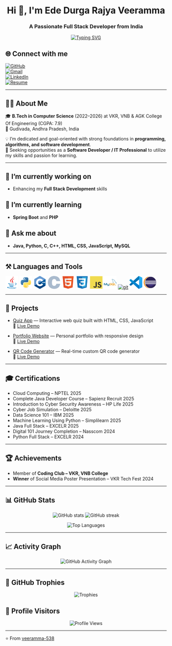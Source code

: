 <h1 align="center">Hi 👋, I'm Ede Durga Rajya Veeramma</h1>  
<h3 align="center">A Passionate Full Stack Developer from India</h3>  

<p align="center">
  <a href="https://github.com/veeramma-538">
    <img src="https://readme-typing-svg.herokuapp.com?size=24&duration=4000&color=00C4FF&center=true&vCenter=true&width=600&lines=Full+Stack+Developer;Java+%7C+Python+%7C+C%2B%2B;Frontend+%7C+Backend+%7C+Database;Always+Learning+New+Technologies" alt="Typing SVG">
  </a>
</p>


## 🌐 Connect with me  

[![GitHub](https://img.shields.io/badge/GitHub-100000?style=for-the-badge&logo=github&logoColor=white)](https://github.com/veeramma-538)  
[![Gmail](https://img.shields.io/badge/Gmail-D14836?style=for-the-badge&logo=gmail&logoColor=white)](mailto:veerammasai22@gmail.com)  
[![LinkedIn](https://img.shields.io/badge/LinkedIn-0A66C2?style=for-the-badge&logo=linkedin&logoColor=white)](https://www.linkedin.com/in/ede-durga-rajya-veeramma-838b8b2b5/)  
[![Resume](https://img.shields.io/badge/Resume-4285F4?style=for-the-badge&logo=google-drive&logoColor=white)](https://docs.google.com/document/d/1-Hc6iQsuDzVN2DJ7iE7O0_PFEzMAcIIt/edit?usp=drive_link&ouid=116492656196236516611&rtpof=true&sd=true)  

---

## 👩‍🎓 About Me  

🎓 **B.Tech in Computer Science** (2022–2026) at VKR, VNB & AGK College Of Engineering (CGPA: 7.9)  
📍 Gudivada, Andhra Pradesh, India  

💡 I’m dedicated and goal-oriented with strong foundations in **programming, algorithms, and software development**.  
🚀 Seeking opportunities as a **Software Developer / IT Professional** to utilize my skills and passion for learning.  

---

## 🔭 I’m currently working on  
- Enhancing my **Full Stack Development** skills  

## 🌱 I’m currently learning  
- **Spring Boot** and **PHP**  

## 💬 Ask me about  
- **Java, Python, C, C++, HTML, CSS, JavaScript, MySQL**  

---

## ⚒️ Languages and Tools  

<p align="left">  
<a href="https://www.java.com" target="_blank"><img src="https://raw.githubusercontent.com/devicons/devicon/master/icons/java/java-original.svg" alt="java" width="40" height="40"/></a>  
<a href="https://www.python.org" target="_blank"><img src="https://raw.githubusercontent.com/devicons/devicon/master/icons/python/python-original.svg" alt="python" width="40" height="40"/></a>  
<a href="https://isocpp.org/" target="_blank"><img src="https://raw.githubusercontent.com/devicons/devicon/master/icons/cplusplus/cplusplus-original.svg" alt="cplusplus" width="40" height="40"/></a>  
<a href="https://www.cprogramming.com/" target="_blank"><img src="https://raw.githubusercontent.com/devicons/devicon/master/icons/c/c-original.svg" alt="c" width="40" height="40"/></a>  
<a href="https://developer.mozilla.org/en-US/docs/Web/HTML" target="_blank"><img src="https://raw.githubusercontent.com/devicons/devicon/master/icons/html5/html5-original.svg" alt="html5" width="40" height="40"/></a>  
<a href="https://www.w3schools.com/css/" target="_blank"><img src="https://raw.githubusercontent.com/devicons/devicon/master/icons/css3/css3-original.svg" alt="css3" width="40" height="40"/></a>  
<a href="https://developer.mozilla.org/en-US/docs/Web/JavaScript" target="_blank"><img src="https://raw.githubusercontent.com/devicons/devicon/master/icons/javascript/javascript-original.svg" alt="javascript" width="40" height="40"/></a>  
<a href="https://www.mysql.com/" target="_blank"><img src="https://raw.githubusercontent.com/devicons/devicon/master/icons/mysql/mysql-original-wordmark.svg" alt="mysql" width="40" height="40"/></a>  
<a href="https://git-scm.com/" target="_blank"><img src="https://www.vectorlogo.zone/logos/git-scm/git-scm-icon.svg" alt="git" width="40" height="40"/></a>  
<a href="https://code.visualstudio.com/" target="_blank"><img src="https://raw.githubusercontent.com/devicons/devicon/master/icons/vscode/vscode-original.svg" alt="vscode" width="40" height="40"/></a>  
<a href="https://www.eclipse.org/" target="_blank"><img src="https://raw.githubusercontent.com/devicons/devicon/master/icons/eclipse/eclipse-original.svg" alt="eclipse" width="40" height="40"/></a>  
</p>  

---

## 🚀 Projects  
- [Quiz App](https://github.com/veeramma-538/Quiz.git) — Interactive web quiz built with HTML, CSS, JavaScript  
  🔗 [Live Demo](https://qapp-1.netlify.app/)  
  

- [Portfolio Website](https://github.com/veeramma-538/myportfolio.git) — Personal portfolio with responsive design  
  🔗 [Live Demo](https://veeru-portfolio-1.netlify.app/)  

- [QR Code Generator](https://github.com/veeramma-538/QR-Code-Generator.git) — Real-time custom QR code generator  
  🔗 [Live Demo](https://qr-gen-veeru.netlify.app/)  

---

## 🎓 Certifications  

- Cloud Computing – NPTEL 2025  
- Complete Java Developer Course – Sapienz Recruit 2025  
- Introduction to Cyber Security Awareness – HP Life 2025  
- Cyber Job Simulation – Deloitte 2025  
- Data Science 101 – IBM 2025  
- Machine Learning Using Python – Simplilearn 2025  
- Java Full Stack – EXCELR 2025  
- Digital 101 Journey Completion – Nasscom 2024  
- Python Full Stack – EXCELR 2024  

---

## 🏆 Achievements  

- Member of **Coding Club – VKR, VNB College**  
- **Winner** of Social Media Poster Presentation – VKR Tech Fest 2024  

---

## 📊 GitHub Stats  

<p align="center">
  <img src="https://github-readme-stats.vercel.app/api?username=veeramma-538&show_icons=true&theme=tokyonight" alt="GitHub stats" height="160"/>
  <img src="https://github-readme-streak-stats.herokuapp.com/?user=veeramma-538&theme=tokyonight" alt="GitHub streak" height="160"/>
</p>

<p align="center">
  <img src="https://github-readme-stats.vercel.app/api/top-langs/?username=veeramma-538&layout=compact&theme=tokyonight" alt="Top Languages"/>
</p>

---

## 📈 Activity Graph  

<p align="center">
  <img src="https://github-readme-activity-graph.vercel.app/graph?username=veeramma-538&theme=tokyo-night" alt="GitHub Activity Graph"/>
</p>

---
## 🏅 GitHub Trophies  

<p align="center">
  <img src="https://github-profile-trophy.vercel.app/?username=veeramma-538&theme=tokyonight&row=1&column=6" alt="Trophies"/>
</p>

## 👀 Profile Visitors  

<p align="center">
  <img src="https://komarev.com/ghpvc/?username=veeramma-538&label=Profile%20Views&color=0e75b6&style=flat" alt="Profile Views"/>
</p>

---

⭐️ From [veeramma-538](https://github.com/veeramma-538)  
